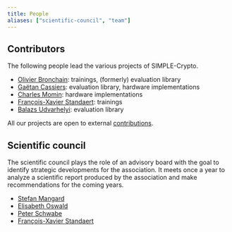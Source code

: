 ```yaml
---
title: People
aliases: ["scientific-council", "team"]
---
```


## Contributors

The following people lead the various projects of SIMPLE-Crypto.

* [Olivier Bronchain](https://obronchain.github.io): trainings, (formerly) evaluation library
* [Gaëtan Cassiers](https://perso.cassiersg.be): evaluation library, hardware implementations
* [Charles Momin](https://dblp.org/pid/258/9153.html): hardware implementations
* [François-Xavier Standaert](https://perso.uclouvain.be/fstandae/): trainings
* [Balazs Udvarhelyi](https://dblp.uni-trier.de/pid/271/5385.html): evaluation library

All our projects are open to external [contributions](/contributing).

<!-- ### Former contributors -->

## Scientific council

The scientific council plays the role of an advisory board with the goal to identify strategic developments for the association.
It meets once a year to analyze a scientific report produced by the association and make recommendations for the coming years.

* [Stefan Mangard](https://dblp.org/pid/91/4831.html)
* [Elisabeth Oswald](https://dblp.org/pid/48/4127.html)
* [Peter Schwabe](https://dblp.org/pid/30/1431.html)
* [François-Xavier Standaert](https://dblp.uni-trier.de/pid/38/2138.html)

<!-- **Former Members** -->

